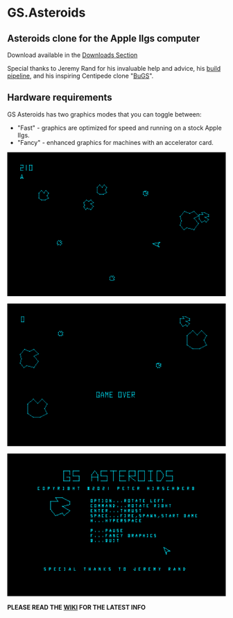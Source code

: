 # GS.Asteroids
## Asteroids clone for the Apple IIgs computer

Download available in the [Downloads Section](https://github.com/peterhirschberg/GS.Asteroids/releases)

Special thanks to Jeremy Rand for his invaluable help and advice, his [build pipeline](https://github.com/jeremysrand/Apple2BuildPipeline), and his inspiring Centipede clone "[BuGS](https://github.com/jeremysrand/BuGS)".

## Hardware requirements

GS Asteroids has two graphics modes that you can toggle between:
 - "Fast" - graphics are optimized for speed and running on a stock Apple IIgs.
 - "Fancy" - enhanced graphics for machines with an accelerator card.

![Screenshot](/screenshot1.png)

![Screenshot](/screenshot2.png)

![Screenshot](/screenshot3.png)


**PLEASE READ THE [WIKI](https://github.com/peterhirschberg/GS.Asteroids/wiki) FOR THE LATEST INFO**
